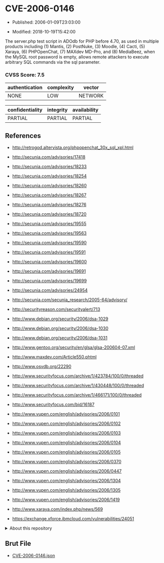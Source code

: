 # CVE-2006-0146

- Published: 2006-01-09T23:03:00

- Modified: 2018-10-19T15:42:00

The server.php test script in ADOdb for PHP before 4.70, as used in multiple products including (1) Mantis, (2) PostNuke, (3) Moodle, (4) Cacti, (5) Xaraya, (6) PHPOpenChat, (7) MAXdev MD-Pro, and (8) MediaBeez, when the MySQL root password is empty, allows remote attackers to execute arbitrary SQL commands via the sql parameter.

### CVSS Score: **7.5**

| authentication | complexity | vector |
| --- | --- | --- |
| NONE | LOW | NETWORK |

| confidentiality | integrity | availability |
| --- | --- | --- |
| PARTIAL | PARTIAL | PARTIAL |

## References

* http://retrogod.altervista.org/phpopenchat_30x_sql_xpl.html

* http://secunia.com/advisories/17418

* http://secunia.com/advisories/18233

* http://secunia.com/advisories/18254

* http://secunia.com/advisories/18260

* http://secunia.com/advisories/18267

* http://secunia.com/advisories/18276

* http://secunia.com/advisories/18720

* http://secunia.com/advisories/19555

* http://secunia.com/advisories/19563

* http://secunia.com/advisories/19590

* http://secunia.com/advisories/19591

* http://secunia.com/advisories/19600

* http://secunia.com/advisories/19691

* http://secunia.com/advisories/19699

* http://secunia.com/advisories/24954

* http://secunia.com/secunia_research/2005-64/advisory/

* http://securityreason.com/securityalert/713

* http://www.debian.org/security/2006/dsa-1029

* http://www.debian.org/security/2006/dsa-1030

* http://www.debian.org/security/2006/dsa-1031

* http://www.gentoo.org/security/en/glsa/glsa-200604-07.xml

* http://www.maxdev.com/Article550.phtml

* http://www.osvdb.org/22290

* http://www.securityfocus.com/archive/1/423784/100/0/threaded

* http://www.securityfocus.com/archive/1/430448/100/0/threaded

* http://www.securityfocus.com/archive/1/466171/100/0/threaded

* http://www.securityfocus.com/bid/16187

* http://www.vupen.com/english/advisories/2006/0101

* http://www.vupen.com/english/advisories/2006/0102

* http://www.vupen.com/english/advisories/2006/0103

* http://www.vupen.com/english/advisories/2006/0104

* http://www.vupen.com/english/advisories/2006/0105

* http://www.vupen.com/english/advisories/2006/0370

* http://www.vupen.com/english/advisories/2006/0447

* http://www.vupen.com/english/advisories/2006/1304

* http://www.vupen.com/english/advisories/2006/1305

* http://www.vupen.com/english/advisories/2006/1419

* http://www.xaraya.com/index.php/news/569

* https://exchange.xforce.ibmcloud.com/vulnerabilities/24051

<details>
<summary>About this repository</summary> 

  This repository is part of the project [Live Hack CVE](https://github.com/Live-Hack-CVE). Main website can be found [www.live-hack.org](https://www.live-hack.org) 
  
  Made by [Sn0wAlice](https://github.com/Sn0wAlice) for the people that care about security and need to have a feed of the latest CVEs. Hope you enjoy it, don't forget to star the repo and follow me on [Twitter](https://twitter.com/Sn0wAlice) and [Github](https://github.com/Sn0wAlice). And that is my [personnal website](https://www.alice-snow.me/)

  - [Home Page](https://github.com/Live-Hack-CVE)
  - [Framework](https://github.com/Live-Hack-CVE/cve-framework)
  - [CVE database](https://github.com/Live-Hack-CVE/full_database)
  - [Changelog](https://github.com/Live-Hack-CVE/Changelog)
</details>

## Brut File

* [CVE-2006-0146.json](https://raw.githubusercontent.com/Live-Hack-CVE/full_database/main/cves/2006/CVE-2006-0146.json)

